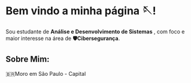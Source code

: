 <h1>Bem vindo a minha página 🪡!</h1>

Sou estudante de <strong>Análise e Desenvolvimento de Sistemas</strong> , com foco e maior interesse na área de <strong>🛡️Cibersegurança</strong>.

<h2>Sobre Mim:</h2>

<p>🇧🇷Moro em São Paulo - Capital <br></p>
